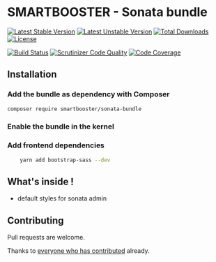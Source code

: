 # SMARTBOOSTER - Sonata bundle

[![Latest Stable Version](https://poser.pugx.org/smartbooster/sonata-bundle/v/stable)](https://packagist.org/packages/smartbooster/sonata-bundle)
[![Latest Unstable Version](https://poser.pugx.org/smartbooster/sonata-bundle/v/unstable)](https://packagist.org/packages/smartbooster/sonata-bundle)
[![Total Downloads](https://poser.pugx.org/smartbooster/sonata-bundle/downloads)](https://packagist.org/packages/smartbooster/sonata-bundle)
[![License](https://poser.pugx.org/smartbooster/sonata-bundle/license)](https://packagist.org/packages/smartbooster/sonata-bundle)

[![Build Status](https://api.travis-ci.org/smartbooster/sonata-bundle.png?branch=master)](https://travis-ci.org/smartbooster/sonata-bundle)
[![Scrutinizer Code Quality](https://scrutinizer-ci.com/g/smartbooster/sonata-bundle/badges/quality-score.png?b=master)](https://scrutinizer-ci.com/g/smartbooster/sonata-bundle/?branch=master)
[![Code Coverage](https://scrutinizer-ci.com/g/smartbooster/sonata-bundle/badges/coverage.png?b=master)](https://scrutinizer-ci.com/g/smartbooster/sonata-bundle/?branch=master)

## Installation

### Add the bundle as dependency with Composer

``` bash
composer require smartbooster/sonata-bundle
```

### Enable the bundle in the kernel

### Add frontend dependencies

``` bash
    yarn add bootstrap-sass --dev
```

## What's inside !

- default styles for sonata admin


## Contributing

Pull requests are welcome. 

Thanks to [everyone who has contributed](https://github.com/smartbooster/sonata-bundle/contributors) already.
